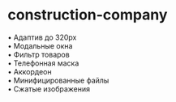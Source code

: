 # construction-company
• Адаптив до 320px <br>
• Модальные окна   <br>
• Фильтр товаров  <br>
• Телефонная маска  <br>
• Аккордеон <br>
• Минифицированные файлы  <br>
• Сжатые изображения   <br>

  
